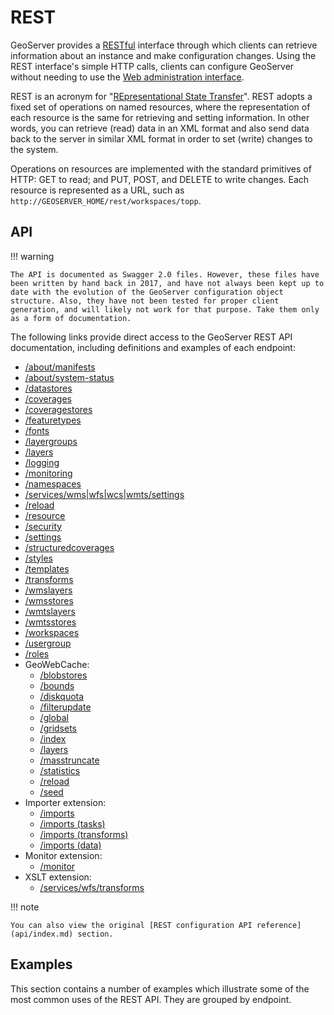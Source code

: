 # REST

GeoServer provides a [RESTful](http://en.wikipedia.org/wiki/Representational_state_transfer) interface through which clients can retrieve information about an instance and make configuration changes. Using the REST interface's simple HTTP calls, clients can configure GeoServer without needing to use the [Web administration interface](../webadmin/index.md).

REST is an acronym for "[REpresentational State Transfer](http://en.wikipedia.org/wiki/Representational_state_transfer)". REST adopts a fixed set of operations on named resources, where the representation of each resource is the same for retrieving and setting information. In other words, you can retrieve (read) data in an XML format and also send data back to the server in similar XML format in order to set (write) changes to the system.

Operations on resources are implemented with the standard primitives of HTTP: GET to read; and PUT, POST, and DELETE to write changes. Each resource is represented as a URL, such as `http://GEOSERVER_HOME/rest/workspaces/topp`.

## API

!!! warning

    The API is documented as Swagger 2.0 files. However, these files have been written by hand back in 2017, and have not always been kept up to date with the evolution of the GeoServer configuration object structure. Also, they have not been tested for proper client generation, and will likely not work for that purpose. Take them only as a form of documentation.

The following links provide direct access to the GeoServer REST API documentation, including definitions and examples of each endpoint:

-   [/about/manifests](https://docs.geoserver.org/latest/en/api/#1.0.0/manifests.yaml)
-   [/about/system-status](https://docs.geoserver.org/latest/en/api/#1.0.0/system-status.yaml)
-   [/datastores](https://docs.geoserver.org/latest/en/api/#1.0.0/datastores.yaml)
-   [/coverages](https://docs.geoserver.org/latest/en/api/#1.0.0/coverages.yaml)
-   [/coveragestores](https://docs.geoserver.org/latest/en/api/#1.0.0/coveragestores.yaml)
-   [/featuretypes](https://docs.geoserver.org/latest/en/api/#1.0.0/featuretypes.yaml)
-   [/fonts](https://docs.geoserver.org/latest/en/api/#1.0.0/fonts.yaml)
-   [/layergroups](https://docs.geoserver.org/latest/en/api/#1.0.0/layergroups.yaml)
-   [/layers](https://docs.geoserver.org/latest/en/api/#1.0.0/layers.yaml)
-   [/logging](https://docs.geoserver.org/latest/en/api/#1.0.0/logging.yaml)
-   [/monitoring](https://docs.geoserver.org/latest/en/api/#1.0.0/monitoring.yaml)
-   [/namespaces](https://docs.geoserver.org/latest/en/api/#1.0.0/namespaces.yaml)
-   [/services/wms|wfs|wcs|wmts/settings](https://docs.geoserver.org/latest/en/api/#1.0.0/owsservices.yaml)
-   [/reload](https://docs.geoserver.org/latest/en/api/#1.0.0/reload.yaml)
-   [/resource](https://docs.geoserver.org/latest/en/api/#1.0.0/resource.yaml)
-   [/security](https://docs.geoserver.org/latest/en/api/#1.0.0/security.yaml)
-   [/settings](https://docs.geoserver.org/latest/en/api/#1.0.0/settings.yaml)
-   [/structuredcoverages](https://docs.geoserver.org/latest/en/api/#1.0.0/structuredcoverages.yaml)
-   [/styles](https://docs.geoserver.org/latest/en/api/#1.0.0/styles.yaml)
-   [/templates](https://docs.geoserver.org/latest/en/api/#1.0.0/templates.yaml)
-   [/transforms](https://docs.geoserver.org/latest/en/api/#1.0.0/transforms.yaml)
-   [/wmslayers](https://docs.geoserver.org/latest/en/api/#1.0.0/wmslayers.yaml)
-   [/wmsstores](https://docs.geoserver.org/latest/en/api/#1.0.0/wmsstores.yaml)
-   [/wmtslayers](https://docs.geoserver.org/latest/en/api/#1.0.0/wmtslayers.yaml)
-   [/wmtsstores](https://docs.geoserver.org/latest/en/api/#1.0.0/wmtsstores.yaml)
-   [/workspaces](https://docs.geoserver.org/latest/en/api/#1.0.0/workspaces.yaml)
-   [/usergroup](https://docs.geoserver.org/latest/en/api/#1.0.0/usergroup.yaml)
-   [/roles](https://docs.geoserver.org/latest/en/api/#1.0.0/roles.yaml)
-   GeoWebCache:
    -   [/blobstores](https://docs.geoserver.org/latest/en/api/#1.0.0/gwcblobstores.yaml)
    -   [/bounds](https://docs.geoserver.org/latest/en/api/#1.0.0/gwcbounds.yaml)
    -   [/diskquota](https://docs.geoserver.org/latest/en/api/#1.0.0/gwcdiskquota.yaml)
    -   [/filterupdate](https://docs.geoserver.org/latest/en/api/#1.0.0/gwcfilterupdate.yaml)
    -   [/global](https://docs.geoserver.org/latest/en/api/#1.0.0/gwcglobal.yaml)
    -   [/gridsets](https://docs.geoserver.org/latest/en/api/#1.0.0/gwcgridsets.yaml)
    -   [/index](https://docs.geoserver.org/latest/en/api/#1.0.0/gwcindex.yaml)
    -   [/layers](https://docs.geoserver.org/latest/en/api/#1.0.0/gwclayers.yaml)
    -   [/masstruncate](https://docs.geoserver.org/latest/en/api/#1.0.0/gwcmasstruncate.yaml)
    -   [/statistics](https://docs.geoserver.org/latest/en/api/#1.0.0/gwcmemorycachestatistics.yaml)
    -   [/reload](https://docs.geoserver.org/latest/en/api/#1.0.0/gwcreload.yaml)
    -   [/seed](https://docs.geoserver.org/latest/en/api/#1.0.0/gwcseed.yaml)
-   Importer extension:
    -   [/imports](https://docs.geoserver.org/latest/en/api/#1.0.0/importer.yaml)
    -   [/imports (tasks)](https://docs.geoserver.org/latest/en/api/#1.0.0/importerTasks.yaml)
    -   [/imports (transforms)](https://docs.geoserver.org/latest/en/api/#1.0.0/importerTransforms.yaml)
    -   [/imports (data)](https://docs.geoserver.org/latest/en/api/#1.0.0/importerData.yaml)
-   Monitor extension:
    -   [/monitor](https://docs.geoserver.org/latest/en/api/#1.0.0/monitoring.yaml)
-   XSLT extension:
    -   [/services/wfs/transforms](https://docs.geoserver.org/latest/en/api/#1.0.0/transforms.yaml)

!!! note

    You can also view the original [REST configuration API reference](api/index.md) section.

## Examples

This section contains a number of examples which illustrate some of the most common uses of the REST API. They are grouped by endpoint.
